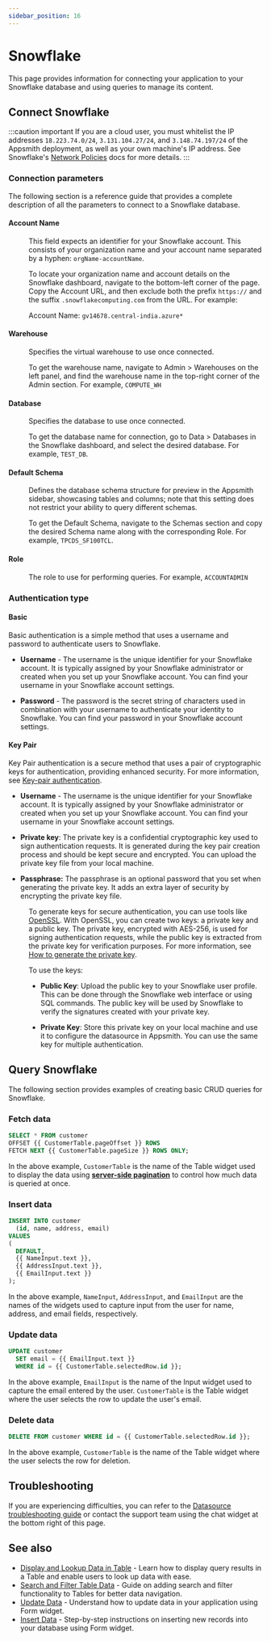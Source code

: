 ```yaml
---
sidebar_position: 16
---
```

# Snowflake
This page provides information for connecting your application to your Snowflake database and using queries to manage its content.

## Connect Snowflake

:::caution important
If you are a cloud user, you must whitelist the IP addresses `18.223.74.0/24`, `3.131.104.27/24`, and `3.148.74.197/24` of the Appsmith deployment, as well as your own machine's IP address. See Snowflake's [Network Policies](https://docs.snowflake.com/en/user-guide/network-policies#creating-network-policies) docs for more details.
:::

### Connection parameters

The following section is a reference guide that provides a complete description of all the parameters to connect to a Snowflake database.

<ZoomImage src="/img/snowflake-datasource-config.png" alt="Configuring a Snowflake datasource." caption="Configuring a Snowflake datasource." />

#### Account Name

<dd>

This field expects an identifier for your Snowflake account. This consists of your organization name and your account name separated by a hyphen: <code>orgName-accountName</code>. 

To locate your organization name and account details on the Snowflake dashboard, navigate to the bottom-left corner of the page. Copy the Account URL, and then exclude both the prefix `https://` and the suffix `.snowflakecomputing.com` from the URL. For example: 

Account Name: `gv14678.central-india.azure*`





<ZoomImage src="/img/snow-1.png" alt="Find your account name on the Snowflake dashboard at the bottom-left of the page." caption="Find your account name on the Snowflake dashboard at the bottom-left of the page." />

</dd>

#### Warehouse

<dd>

Specifies the virtual warehouse to use once connected.

To get the warehouse name, navigate to Admin > Warehouses on the left panel, and find the warehouse name in the top-right corner of the Admin section. For example, `COMPUTE_WH`



</dd>

#### Database

<dd>

Specifies the database to use once connected.

To get the database name for connection, go to Data > Databases in the Snowflake dashboard, and select the desired database. For example, `TEST_DB`.

</dd>

#### Default Schema

<dd>

Defines the database schema structure for preview in the Appsmith sidebar, showcasing tables and columns; note that this setting does not restrict your ability to query different schemas.

To get the Default Schema, navigate to the Schemas section and copy the desired Schema name along with the corresponding Role. For example, `TPCDS_SF100TCL`.

</dd>

#### Role

<dd>

The role to use for performing queries. For example, `ACCOUNTADMIN`

</dd>

### Authentication type

#### Basic

Basic authentication is a simple method that uses a username and password to authenticate users to Snowflake.


* **Username** - The username is the unique identifier for your Snowflake account. It is typically assigned by your Snowflake administrator or created when you set up your Snowflake account. You can find your username in your Snowflake account settings. 

* **Password** - The password is the secret string of characters used in combination with your username to authenticate your identity to Snowflake. You can find your password in your Snowflake account settings.


#### Key Pair

Key Pair authentication is a secure method that uses a pair of cryptographic keys for authentication, providing enhanced security. For more information, see [Key-pair authentication](https://docs.snowflake.com/en/user-guide/key-pair-auth).


 * **Username** - The username is the unique identifier for your Snowflake account. It is typically assigned by your Snowflake administrator or created when you set up your Snowflake account. You can find your username in your Snowflake account settings. 

 * **Private key**: The private key is a confidential cryptographic key used to sign authentication requests. It is generated during the key pair creation process and should be kept secure and encrypted. You can upload the private key file from your local machine.

* **Passphrase:** The passphrase is an optional password that you set when generating the private key. It adds an extra layer of security by encrypting the private key file. 

<dd>

To generate keys for secure authentication, you can use tools like [OpenSSL](https://www.openssl.org/). With OpenSSL, you can create two keys: a private key and a public key. The private key, encrypted with AES-256, is used for signing authentication requests, while the public key is extracted from the private key for verification purposes. For more information, see [How to generate the private key](https://docs.snowflake.com/en/user-guide/key-pair-auth#generate-the-private-key).


To use the keys:

* **Public Key**: Upload the public key to your Snowflake user profile. This can be done through the Snowflake web interface or using SQL commands. The public key will be used by Snowflake to verify the signatures created with your private key.

* **Private Key**: Store this private key on your local machine and use it to configure the datasource in Appsmith. You can use the same key for multiple authentication.


</dd>



## Query Snowflake

The following section provides examples of creating basic CRUD queries for Snowflake.

### Fetch data

```sql
SELECT * FROM customer
OFFSET {{ CustomerTable.pageOffset }} ROWS
FETCH NEXT {{ CustomerTable.pageSize }} ROWS ONLY;
```

In the above example, `CustomerTable` is the name of the Table widget used to display the data using [**server-side pagination**](https://docs.appsmith.com//build-apps/how-to-guides/Server-side-pagination-in-table) to control how much data is queried at once.

### Insert data

```sql
INSERT INTO customer
  (id, name, address, email)
VALUES
(
  DEFAULT,
  {{ NameInput.text }},
  {{ AddressInput.text }},
  {{ EmailInput.text }}
);
```

In the above example, `NameInput`, `AddressInput`, and `EmailInput` are the names of the widgets used to capture input from the user for name, address, and email fields, respectively.

### Update data

```sql
UPDATE customer
  SET email = {{ EmailInput.text }}
  WHERE id = {{ CustomerTable.selectedRow.id }};
```

In the above example, `EmailInput` is the name of the Input widget used to capture the email entered by the user. `CustomerTable` is the Table widget where the user selects the row to update the user's email.

### Delete data

```sql
DELETE FROM customer WHERE id = {{ CustomerTable.selectedRow.id }};
```

In the above example, `CustomerTable` is the name of the Table widget where the user selects the row for deletion.

## Troubleshooting

If you are experiencing difficulties, you can refer to the [Datasource troubleshooting guide](https://docs.appsmith.com/help-and-support/troubleshooting-guide/action-errors/datasource-errors) or contact the support team using the chat widget at the bottom right of this page.

## See also

- [Display and Lookup Data in Table](https://docs.appsmith.com//build-apps/how-to-guides/display-search-and-filter-table-data) - Learn how to display query results in a Table and enable users to look up data with ease.
- [Search and Filter Table Data](https://docs.appsmith.com//build-apps/how-to-guides/search-and-filter-table-data) - Guide on adding search and filter functionality to Tables for better data navigation.
- [Update Data](https://docs.appsmith.com//build-apps/how-to-guides/submit-form-data) - Understand how to update data in your application using Form widget.
- [Insert Data](https://docs.appsmith.com//build-apps/how-to-guides/insert-data) - Step-by-step instructions on inserting new records into your database using Form widget.
